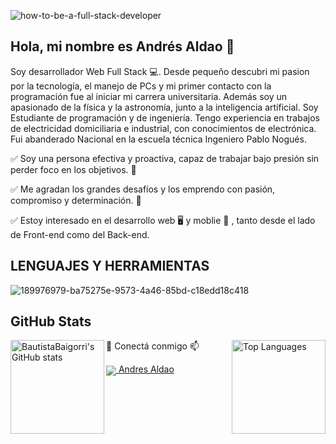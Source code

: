 
![how-to-be-a-full-stack-developer](https://user-images.githubusercontent.com/107947659/200341370-3464276c-b416-442d-ba2b-da8864722a9b.jpg)

Hola, mi nombre es Andrés Aldao 👋
--------------------------------------------------------------------------------------------------------------------------

Soy desarrollador Web Full Stack 💻. Desde pequeño descubri mi pasion por la tecnología, el manejo de PCs y mi primer 
contacto con la programación fue al iniciar mi carrera universitaria. Además soy un apasionado de la física y la astronomía, 
junto a la inteligencia artificial.
Soy Estudiante de programación y de ingeniería. Tengo experiencia en trabajos de electricidad domiciliaria e industrial,
con conocimientos de electrónica. Fui abanderado Nacional en la escuela técnica Ingeniero Pablo Nogués.

✅ Soy una persona efectiva y proactiva, capaz de trabajar bajo presión sin perder foco en los objetivos. 🚀

✅ Me agradan los grandes desafíos y los emprendo con pasión, compromiso y determinación. 🚀

✅ Estoy interesado en el desarrollo web 🖥️ y moblie 📱 , tanto desde el lado de Front-end como del Back-end.



LENGUAJES Y HERRAMIENTAS
------------------------------------------------------------------------------------------------------------------------------------------
![189976979-ba75275e-9573-4a46-85bd-c18edd18c418](https://user-images.githubusercontent.com/107947659/200339464-3f3aa96a-ed99-40f9-87d2-9f9ab37fb172.png)

GitHub Stats
------------------------------------------------------------------------------------------------------------------------------------------
<div>
<a href="http://www.github.com/AndresAldao">
    <img height="150em" align="left"  src="https://github-readme-stats.vercel.app/api?username=AndresAldao&include_all_commits=true&count_private=true&show_icons=true&theme=github_dark&locale=es" alt="BautistaBaigorri's GitHub stats" />
    </a>
    <img height="150em" align="right"  src="https://github-readme-stats.vercel.app/api/top-langs/?username=AndresAldao&locale=es&custom_title=Top%20%Languages&layout=compact&theme=github_dark" alt="Top Languages" />
    </a>
</div

🤝 Conectá conmigo 📫
------------------------------------------------------------------------------------------------------------------------------------------
<p align="start">
    </a><a href="https://www.linkedin.com/in/andres-aldao-50804b183/"><img align="center" src="https://user-images.githubusercontent.com/76783198/182481396-19c89e94-f3ba-4e33-9df4-f5b7a094cf8f.svg"/>
     Andres Aldao
    </a>
<p/>

